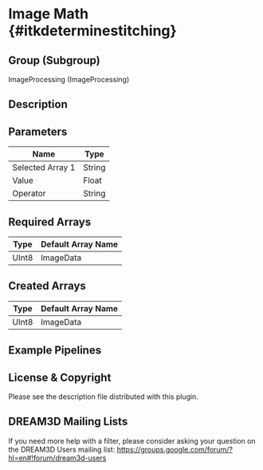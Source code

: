 Image Math {#itkdeterminestitching}
=====

## Group (Subgroup) ##

ImageProcessing (ImageProcessing)


## Description ##



## Parameters ##

| Name             | Type |
|------------------|------|
| Selected Array 1 | String |
| Value | Float|
| Operator | String |

## Required Arrays ##

| Type | Default Array Name |
|------|--------------------|
| UInt8  | ImageData     |

## Created Arrays ##

| Type | Default Array Name |
|------|--------------------|
| UInt8  | ImageData     |





## Example Pipelines ##



## License & Copyright ##

Please see the description file distributed with this plugin.

## DREAM3D Mailing Lists ##

If you need more help with a filter, please consider asking your question on the DREAM3D Users mailing list:
https://groups.google.com/forum/?hl=en#!forum/dream3d-users

